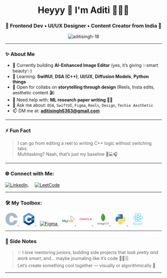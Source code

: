 <h1 align="center">Heyyy 👋 I'm Aditi 🙋🏻‍♀️</h1>
<h3 align="center">🦄 Frontend Dev • UI/UX Designer • Content Creator from India 🎨</h3>

<p align="center">
  <img src="https://komarev.com/ghpvc/?username=aditisingh-18&label=Profile%20views&color=ff69b4&style=flat" alt="aditisingh-18" />
</p>

---

### ✨ About Me

- 🔭 Currently building **AI-Enhanced Image Editor** (yes, it’s giving ✨smart beauty✨)
- 🌱 Learning: **SwiftUI**, **DSA (C++)**, **UI/UX**, **Diffusion Models**, **Python things**
- 👯 Open for collabs on **storytelling through design** (Reels, Insta edits, aesthetic content 🎬)
- 🤝 Need help with: **ML research paper writing** 🧠📄
- 💬 Ask me about: `DSA`, `SwiftUI`, `Figma`, `Reels`, `Design`, `Techie Aesthetic`
- 📫 DM me at: **aditisingh6363@gmail.com**

---

### ⚡ Fun Fact

> I can go from editing a reel to writing C++ logic without switching tabs.  
> Multitasking? Naah, that’s just my baseline 🧋💻🎧

---

### 🌐 Connect with Me:

<p align="left">
  <a href="https://www.linkedin.com/in/aditi-b5bb99267/" target="blank">
    <img align="center" src="https://raw.githubusercontent.com/rahuldkjain/github-profile-readme-generator/master/src/images/icons/Social/linked-in-alt.svg" alt="LinkedIn" height="30" width="40" />
  </a>
  &nbsp;&nbsp;&nbsp;&nbsp;
  <a href="https://leetcode.com/aditisingh6363@gmail.com" target="blank">
    <img align="center" src="https://raw.githubusercontent.com/rahuldkjain/github-profile-readme-generator/master/src/images/icons/Social/leet-code.svg" alt="LeetCode" height="30" width="40" />
  </a>
</p>

---

### 🛠️ My Toolbox:

<p align="left"> 
  <a href="https://www.cprogramming.com/" target="_blank"> 
    <img src="https://raw.githubusercontent.com/devicons/devicon/master/icons/c/c-original.svg" alt="C" width="40" height="40"/> 
  </a>&nbsp;&nbsp;
  
  <a href="https://www.w3schools.com/cpp/" target="_blank"> 
    <img src="https://raw.githubusercontent.com/devicons/devicon/master/icons/cplusplus/cplusplus-original.svg" alt="C++" width="40" height="40"/> 
  </a>&nbsp;&nbsp;

  <a href="https://www.figma.com/" target="_blank"> 
    <img src="https://www.vectorlogo.zone/logos/figma/figma-icon.svg" alt="Figma" width="40" height="40"/> 
  </a>&nbsp;&nbsp;

  <a href="https://www.mysql.com/" target="_blank"> 
    <img src="https://raw.githubusercontent.com/devicons/devicon/master/icons/mysql/mysql-original-wordmark.svg" alt="MySQL" width="40" height="40"/> 
  </a>&nbsp;&nbsp;

  <a href="https://www.oracle.com/" target="_blank"> 
    <img src="https://raw.githubusercontent.com/devicons/devicon/master/icons/oracle/oracle-original.svg" alt="Oracle" width="40" height="40"/> 
  </a>&nbsp;&nbsp;

  <a href="https://www.mongodb.com/" target="_blank"> 
    <img src="https://raw.githubusercontent.com/devicons/devicon/master/icons/mongodb/mongodb-original-wordmark.svg" alt="MongoDB" width="40" height="40"/> 
  </a>&nbsp;&nbsp;

  <a href="https://www.python.org" target="_blank"> 
    <img src="https://raw.githubusercontent.com/devicons/devicon/master/icons/python/python-original.svg" alt="Python" width="40" height="40"/> 
  </a>&nbsp;&nbsp;

  <a href="https://reactjs.org/" target="_blank"> 
    <img src="https://raw.githubusercontent.com/devicons/devicon/master/icons/react/react-original-wordmark.svg" alt="React" width="40" height="40"/> 
  </a>
</p>

---

### 💖 Side Notes

> ✨ I love mentoring juniors, building side projects that *look pretty and work smart*, and… maybe journaling like it’s code ✍🏻🗒️  
> Let’s create something cool together — visually or algorithmically 🤝

---

